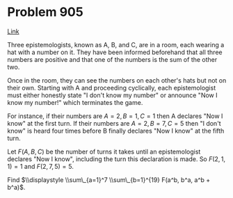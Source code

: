 # Problem 905

[Link](https://projecteuler.net/problem=905)

Three epistemologists, known as A, B, and C, are in a room, each wearing a hat with a number on it. They have been informed beforehand that all three numbers are positive and that one of the numbers is the sum of the other two.

Once in the room, they can see the numbers on each other's hats but not on their own. Starting with A and proceeding cyclically, each epistemologist must either honestly state "I don't know my number" or announce "Now I know my number!" which terminates the game.

For instance, if their numbers are $A=2, B=1, C=1$ then A declares "Now I know" at the first turn. If their numbers are $A=2, B=7, C=5$ then "I don't know" is heard four times before B finally declares "Now I know" at the fifth turn.

Let $F(A,B,C)$ be the number of turns it takes until an epistemologist declares "Now I know", including the turn this declaration is made. So $F(2,1,1)=1$ and $F(2,7,5)=5$.

Find $\\displaystyle \\sum\_{a=1}^7 \\sum\_{b=1}^{19} F(a^b, b^a, a^b + b^a)$.